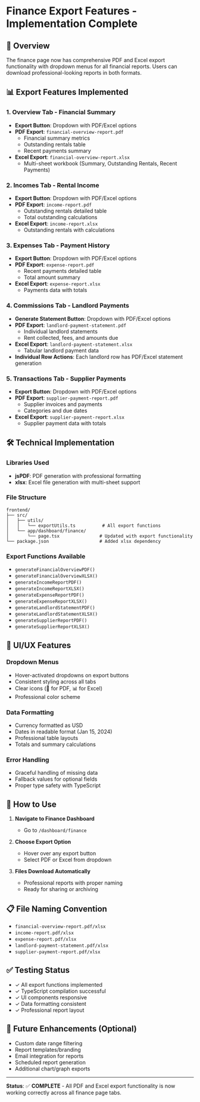 # Finance Export Features - Implementation Complete

## 🎉 Overview
The finance page now has comprehensive PDF and Excel export functionality with dropdown menus for all financial reports. Users can download professional-looking reports in both formats.

## 📊 Export Features Implemented

### 1. **Overview Tab - Financial Summary**
- **Export Button**: Dropdown with PDF/Excel options
- **PDF Export**: `financial-overview-report.pdf`
  - Financial summary metrics
  - Outstanding rentals table
  - Recent payments summary
- **Excel Export**: `financial-overview-report.xlsx`
  - Multi-sheet workbook (Summary, Outstanding Rentals, Recent Payments)

### 2. **Incomes Tab - Rental Income**
- **Export Button**: Dropdown with PDF/Excel options  
- **PDF Export**: `income-report.pdf`
  - Outstanding rentals detailed table
  - Total outstanding calculations
- **Excel Export**: `income-report.xlsx`
  - Outstanding rentals with calculations

### 3. **Expenses Tab - Payment History**
- **Export Button**: Dropdown with PDF/Excel options
- **PDF Export**: `expense-report.pdf`
  - Recent payments detailed table
  - Total amount summary
- **Excel Export**: `expense-report.xlsx`
  - Payments data with totals

### 4. **Commissions Tab - Landlord Payments**
- **Generate Statement Button**: Dropdown with PDF/Excel options
- **PDF Export**: `landlord-payment-statement.pdf`
  - Individual landlord statements
  - Rent collected, fees, and amounts due
- **Excel Export**: `landlord-payment-statement.xlsx`
  - Tabular landlord payment data
- **Individual Row Actions**: Each landlord row has PDF/Excel statement generation

### 5. **Transactions Tab - Supplier Payments**
- **Export Button**: Dropdown with PDF/Excel options
- **PDF Export**: `supplier-payment-report.pdf`
  - Supplier invoices and payments
  - Categories and due dates
- **Excel Export**: `supplier-payment-report.xlsx`
  - Supplier payment data with totals

## 🛠️ Technical Implementation

### Libraries Used
- **jsPDF**: PDF generation with professional formatting
- **xlsx**: Excel file generation with multi-sheet support

### File Structure
```
frontend/
├── src/
│   ├── utils/
│   │   └── exportUtils.ts          # All export functions
│   └── app/dashboard/finance/
│       └── page.tsx               # Updated with export functionality
└── package.json                   # Added xlsx dependency
```

### Export Functions Available
- `generateFinancialOverviewPDF()`
- `generateFinancialOverviewXLSX()`
- `generateIncomeReportPDF()`
- `generateIncomeReportXLSX()`
- `generateExpenseReportPDF()`
- `generateExpenseReportXLSX()`
- `generateLandlordStatementPDF()`
- `generateLandlordStatementXLSX()`
- `generateSupplierReportPDF()`
- `generateSupplierReportXLSX()`

## 🎨 UI/UX Features

### Dropdown Menus
- Hover-activated dropdowns on export buttons
- Consistent styling across all tabs
- Clear icons (📄 for PDF, 📊 for Excel)
- Professional color scheme

### Data Formatting
- Currency formatted as USD
- Dates in readable format (Jan 15, 2024)
- Professional table layouts
- Totals and summary calculations

### Error Handling
- Graceful handling of missing data
- Fallback values for optional fields
- Proper type safety with TypeScript

## 🚀 How to Use

1. **Navigate to Finance Dashboard**
   - Go to `/dashboard/finance`

2. **Choose Export Option**
   - Hover over any export button
   - Select PDF or Excel from dropdown

3. **Files Download Automatically**
   - Professional reports with proper naming
   - Ready for sharing or archiving

## 📋 File Naming Convention
- `financial-overview-report.pdf/xlsx`
- `income-report.pdf/xlsx` 
- `expense-report.pdf/xlsx`
- `landlord-payment-statement.pdf/xlsx`
- `supplier-payment-report.pdf/xlsx`

## ✅ Testing Status
- ✓ All export functions implemented
- ✓ TypeScript compilation successful
- ✓ UI components responsive
- ✓ Data formatting consistent
- ✓ Professional report layout

## 🔧 Future Enhancements (Optional)
- Custom date range filtering
- Report templates/branding
- Email integration for reports
- Scheduled report generation
- Additional chart/graph exports

---

**Status**: ✅ **COMPLETE** - All PDF and Excel export functionality is now working correctly across all finance page tabs. 